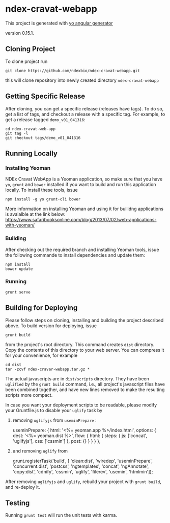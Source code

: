 # ndex-cravat-webapp

This project is generated with [yo angular generator](https://github.com/yeoman/generator-angular)

version 0.15.1.

## Cloning Project

To clone project run 

`git clone https://github.com/ndexbio/ndex-cravat-webapp.git`

this will clone repository into newly created directory  `ndex-cravat-webapp`

## Getting Specific Release 

After cloning, you can get a specific release (releases have tags). To do so, get a list of tags, and checkout a release with a specific tag.  For example, to get a release tagged `demo_v01_041316`:

`cd ndex-cravat-web-app` <br />
`git tag -l` <br />
`git checkout tags/demo_v01_041316`  <br />

## Running Locally

### Installing Yeoman
NDEx Cravat WebApp is a Yeoman application, so make sure that you have `yo`, `grunt` and `bower` installed 
if you want to build and run this application locally.  To install these tools, issue

`npm install -g yo grunt-cli bower`

More information on installing Yeoman and using it for builidng applications is avaialble at the link below: https://www.safaribooksonline.com/blog/2013/07/02/web-applications-with-yeoman/

### Building 
After checking out the required branch and installing Yeoman tools, issue the following commande to install dependencies
and update them:

`npm install` <br />
`bower update` <br />

### Running

`grunt serve`

## Building for Deploying
Please follow steps on cloning, installing and building the project described above. To build version for deploying, issue

`grunt build` <br />

from the project's root directory.  This command creates `dist` directory.  Copy the contents of this directory to your web server. You can compress it for your convenience, for example 

`cd dist` <br />
`tar -zcvf ndex-cravar-webapp.tar.gz *`


The actual javascripts are in `dist/scripts` directory.  They have been `uglified` by the `grunt build` command, i.e., all project's javascript files have been combined together, and have new lines removed to make the resulting scripts more compact.

In case you want your deployment scripts to be readable, please modify your Gruntfile.js to disable your `uglify` task by 

1) removing `uglifyjs` from `useminPrepare` :

    useminPrepare: {
      html: '<%= yeoman.app %>/index.html',
      options: {
        dest: '<%= yeoman.dist %>',
        flow: {
          html: {
            steps: {
              js: ['concat', 'uglifyjs'],
              css: ['cssmin']
            },
            post: {}
          }
        }
      }
    },
    
2) and removing `uglify` from
  
    grunt.registerTask('build', [
    'clean:dist',
    'wiredep',
    'useminPrepare',
    'concurrent:dist',
    'postcss',
    'ngtemplates',
    'concat',
    'ngAnnotate',
    'copy:dist',
    'cdnify',
    'cssmin',
    'uglify',
    'filerev',
    'usemin',
    'htmlmin']);

After removing `uglifyjs` and `uglify`, rebuild your project with `grunt build`, and re-deploy it.


## Testing

Running `grunt test` will run the unit tests with karma.
